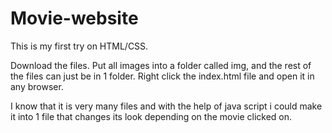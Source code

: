 # Movie-website
This is my first try on HTML/CSS.

Download the files.
Put all images into a folder called img, and the rest of the files can just be in 1 folder.
Right click the index.html file and open it in any browser.

I know that it is very many files and with the help of java script i could make it into 1 file that changes its look depending on the movie clicked on.

